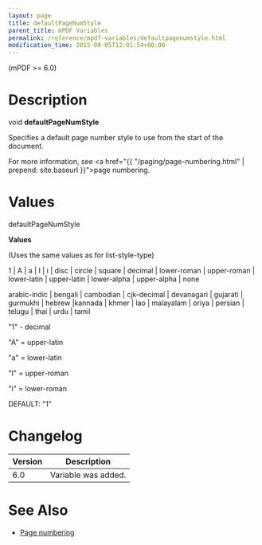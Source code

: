 ```yaml
---
layout: page
title: defaultPageNumStyle
parent_title: mPDF Variables
permalink: /reference/mpdf-variables/defaultpagenumstyle.html
modification_time: 2015-08-05T12:01:54+00:00
---
```


(mPDF &gt;= 6.0)

# Description

void <b>defaultPageNumStyle</b>

Specifies a default page number style to use from the start of the document.

For more information, see <a href="{{ "/paging/page-numbering.html" | prepend: site.baseurl }}">page numbering</a>.

# Values

<span class="parameter">defaultPageNumStyle</span>

<b>Values</b>

(Uses the same values as for list-style-type)

1 | A | a | I | i | disc | circle | square | decimal | lower-roman | upper-roman | lower-latin | upper-latin | lower-alpha | upper-alpha | none

arabic-indic | bengali | cambodian | cjk-decimal | devanagari | gujarati | gurmukhi | hebrew |kannada | khmer | lao | malayalam | oriya | persian | telugu | thai | urdu | tamil

"1" - decimal

"A" = upper-latin

"a" = lower-latin

"I" = upper-roman

"i" = lower-roman<span class="smallblock">

DEFAULT</span>: "1"

# Changelog

<table class="table"> <thead>
<tr> <th>Version</th><th>Description</th> </tr>
</thead> <tbody>
<tr>
<td>6.0</td>
<td>Variable was added.</td>
</tr>
</tbody> </table>

# See Also

<ul>
<li class="manual_boxlist"><a href="{{ "/paging/page-numbering.html" | prepend: site.baseurl }}">Page numbering</a></li>
</ul>
